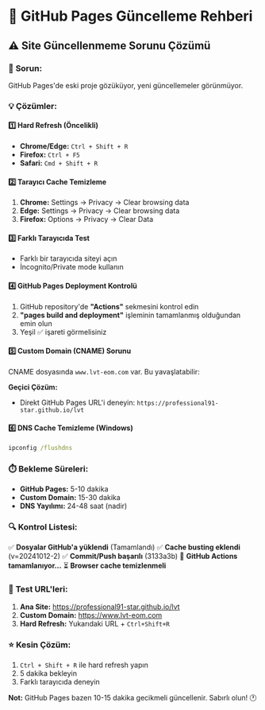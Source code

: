 # 🔄 GitHub Pages Güncelleme Rehberi

## ⚠️ Site Güncellenmeme Sorunu Çözümü

### 🎯 **Sorun:** 
GitHub Pages'de eski proje gözüküyor, yeni güncellemeler görünmüyor.

### 💡 **Çözümler:**

#### 1️⃣ **Hard Refresh (Öncelikli)**
- **Chrome/Edge:** `Ctrl + Shift + R`
- **Firefox:** `Ctrl + F5`  
- **Safari:** `Cmd + Shift + R`

#### 2️⃣ **Tarayıcı Cache Temizleme**
1. **Chrome:** Settings → Privacy → Clear browsing data
2. **Edge:** Settings → Privacy → Clear browsing data  
3. **Firefox:** Options → Privacy → Clear Data

#### 3️⃣ **Farklı Tarayıcıda Test**
- Farklı bir tarayıcıda siteyi açın
- İncognito/Private mode kullanın

#### 4️⃣ **GitHub Pages Deployment Kontrolü**
1. GitHub repository'de **"Actions"** sekmesini kontrol edin
2. **"pages build and deployment"** işleminin tamamlanmış olduğundan emin olun
3. Yeşil ✅ işareti görmelisiniz

#### 5️⃣ **Custom Domain (CNAME) Sorunu**
CNAME dosyasında `www.lvt-eom.com` var. Bu yavaşlatabilir:

**Geçici Çözüm:**
- Direkt GitHub Pages URL'i deneyin: 
  `https://professional91-star.github.io/lvt`

#### 6️⃣ **DNS Cache Temizleme (Windows)**
```cmd
ipconfig /flushdns
```

### ⏱️ **Bekleme Süreleri:**
- **GitHub Pages:** 5-10 dakika
- **Custom Domain:** 15-30 dakika  
- **DNS Yayılımı:** 24-48 saat (nadir)

### 🔍 **Kontrol Listesi:**

✅ **Dosyalar GitHub'a yüklendi** (Tamamlandı)
✅ **Cache busting eklendi** (v=20241012-2)
✅ **Commit/Push başarılı** (3133a3b)
🔄 **GitHub Actions tamamlanıyor...**
⏳ **Browser cache temizlenmeli**

### 🚀 **Test URL'leri:**

1. **Ana Site:** https://professional91-star.github.io/lvt
2. **Custom Domain:** https://www.lvt-eom.com  
3. **Hard Refresh:** Yukarıdaki URL + `Ctrl+Shift+R`

### ⭐ **Kesin Çözüm:**
1. `Ctrl + Shift + R` ile hard refresh yapın
2. 5 dakika bekleyin
3. Farklı tarayıcıda deneyin

**Not:** GitHub Pages bazen 10-15 dakika gecikmeli güncellenir. Sabırlı olun! 🕐